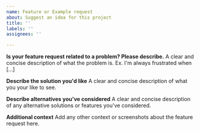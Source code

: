 ```yaml
---
name: Feature or Example request
about: Suggest an idea for this project
title: ''
labels: ''
assignees: ''

---
```


**Is your feature request related to a problem? Please describe.**
A clear and concise description of what the problem is. Ex. I'm always frustrated when [...]

**Describe the solution you'd like**
A clear and concise description of what you your like to see.

**Describe alternatives you've considered**
A clear and concise description of any alternative solutions or features you've considered.

**Additional context**
Add any other context or screenshots about the feature request here.
